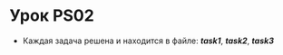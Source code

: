# Урок PS02
   - Каждая задача решена и находится в файле: ***task1***, ***task2***, ***task3***
   
 
